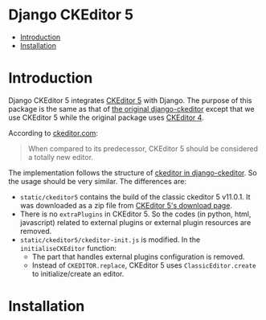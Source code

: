 Django CKEditor 5
===

<!-- MarkdownTOC levels="1,2" autolink='true' -->

- [Introduction](#introduction)
- [Installation](#installation)

<!-- /MarkdownTOC -->


# Introduction #

Django CKEditor 5 integrates [CKEditor 5](https://ckeditor.com/ckeditor-5/) with Django. The purpose of this package is the same as that of [the original django-ckeditor](https://github.com/django-ckeditor/django-ckeditor) except that we use CKEditor 5 while the original package uses [CKEditor 4](https://ckeditor.com/ckeditor-4/). 

According to [ckeditor.com](https://ckeditor.com/docs/ckeditor5/latest/builds/guides/migrate.html):

>When compared to its predecessor, CKEditor 5 should be considered a totally new editor.

The implementation follows the structure of [ckeditor in django-ckeditor](https://github.com/django-ckeditor/django-ckeditor/tree/master/ckeditor). So the usage should be very similar. The differences are:

- `static/ckeditor5` contains the build of the classic ckeditor 5 v11.0.1. It was downloaded as a zip file from [CKEditor 5's download page](https://ckeditor.com/ckeditor-5/download/).
- There is no `extraPlugins` in CKEditor 5. So the codes (in python, html, javascript) related to external plugins or external plugin resources are removed.
- `static/ckeditor5/ckeditor-init.js` is modified. In the `initialiseCKEditor` function:
    + The part that handles external plugins configuration  is removed. 
    + Instead of `CKEDITOR.replace`, CKEditor 5 uses `ClassicEditor.create` to initialize/create an editor.

# Installation #


